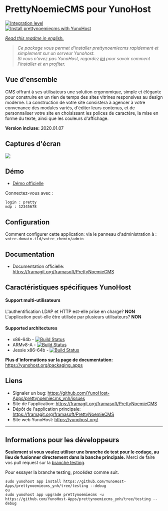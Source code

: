 # PrettyNoemieCMS pour YunoHost

[![Integration level](https://dash.yunohost.org/integration/prettynoemiecms.svg)](https://dash.yunohost.org/appci/app/prettynoemiecms)  
[![Install prettynoemiecms with YunoHost](https://install-app.yunohost.org/install-with-yunohost.png)](https://install-app.yunohost.org/?app=prettynoemiecms)

*[Read this readme in english.](./README.md)* 

> *Ce package vous permet d'installer prettynoemiecms rapidement et simplement sur un serveur Yunohost.  
Si vous n'avez pas YunoHost, regardez [ici](https://yunohost.org/#/install) pour savoir comment l'installer et en profiter.*

## Vue d'ensemble
CMS offrant à ses utilisateurs une solution ergonomique, simple et élégante pour construire en un rien de temps des sites vitrines responsives au design moderne.
La construction de votre site consistera à agencer à votre convenance des modules variés, d'éditer leurs contenus, et de personnaliser votre site en choisissant les polices de caractère, la mise en forme du texte, ainsi que les couleurs d'affichage.

**Version incluse:** 2020.01.07

## Captures d'écran

![](https://framablog.org/wp-content/uploads/2018/02/pages-framasite-theme-light.gif)

## Démo

* [Démo officielle](https://demo-pretty-noemie.frama.site)

Connectez-vous avec :

    login : pretty
    mdp : 12345678


## Configuration

Comment configurer cette application: via le panneau d'administration à : `votre.domain.tld/votre_chemin/admin`

## Documentation

 * Documentation officielle: https://framagit.org/framasoft/PrettyNoemieCMS

## Caractéristiques spécifiques YunoHost

#### Support multi-utilisateurs

L'authentification LDAP et HTTP est-elle prise en charge? **NON**  
L'application peut-elle être utilisée par plusieurs utilisateurs? **NON**

#### Supported architectures

* x86-64b - [![Build Status](https://ci-apps.yunohost.org/ci/logs/prettynoemiecms%20%28Apps%29.svg)](https://ci-apps.yunohost.org/ci/apps/prettynoemiecms/)
* ARMv8-A - [![Build Status](https://ci-apps-arm.yunohost.org/ci/logs/prettynoemiecms%20%28Apps%29.svg)](https://ci-apps-arm.yunohost.org/ci/apps/prettynoemiecms/)
* Jessie x86-64b - [![Build Status](https://ci-stretch.nohost.me/ci/logs/prettynoemiecms%20%28Apps%29.svg)](https://ci-stretch.nohost.me/ci/apps/prettynoemiecms/)

**Plus d'informations sur la page de documentation:**  
https://yunohost.org/packaging_apps

## Liens

 * Signaler un bug: https://github.com/YunoHost-Apps/prettynoemiecms_ynh/issues
 * Site de l'application: https://framagit.org/framasoft/PrettyNoemieCMS
 * Dépôt de l'application principale: https://framagit.org/framasoft/PrettyNoemieCMS
 * Site web YunoHost: https://yunohost.org/

---

Informations pour les développeurs
----------------

**Seulement si vous voulez utiliser une branche de test pour le codage, au lieu de fusionner directement dans la banche principale.**
Merci de faire vos pull request sur la [branche testing](https://github.com/YunoHost-Apps/prettynoemiecms_ynh/tree/testing).

Pour essayer la branche testing, procédez comme suit.
```
sudo yunohost app install https://github.com/YunoHost-Apps/prettynoemiecms_ynh/tree/testing --debug
ou
sudo yunohost app upgrade prettynoemiecms -u https://github.com/YunoHost-Apps/prettynoemiecms_ynh/tree/testing --debug
```
